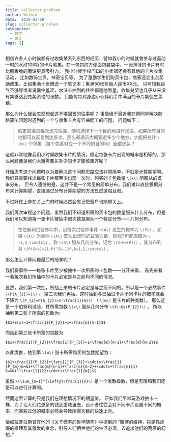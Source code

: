 ```yaml
---
title: collector problem
author: Weibin
date: '2019-03-09'
slug: collector-problem
categories:
  - 数学
  - 统计
tags: []
---
```


相信许多人小时候都有过收集某系列东西的经历，譬如我小的时候就曾参与过轰动一时的水浒108将的卡片收集。在一包包的方便面包装袋中，一张薄薄的卡片有时比那香脆的面饼更具吸引力。
我小时候学校门口的小卖部还会有其他的卡片收集活动，
比如数码宝贝，神奇宝贝等。
为了激励学生们购买卡包，商家还会出台奖励政策，比如集满十张赠送一个笔记本；集满50张奖励人民币XX元。
只可惜我运气不够好或者说囊中羞涩，水浒卡抽到的往往都是地煞星，收集兑奖也几乎从来没有集够达到兑奖资格的张数。
只能每每对身边小伙伴们手中满当的卡片集徒生羡慕。

那么为什么我会忽然想起这不堪回首的往事呢？
事情缘于最近我在帮同学解决邮路算法问题时遇到的一个与收集卡片有异曲同工的问题。
问题如下：

>假定邮递员每次送完快递，随机选择下一个目的地进行送递，如果所有目的地都可以反复到达多次。那么邮递员大概要走多少个地方，才能把总计 `\(m\)` 个包裹（每个包裹对应一个不同的目的地）全部送达？

这就非常地像我们小时候收集卡片的情况，假定每张卡片出现的概率是相等的，那么问题便是我们大概需要买多少包卡才能收集齐呢？

开始思考这个问题时以为要解决这个问题思路应该非常简单，不就是计算期望嘛。
我们只需要找出每张卡片都至少出现一次时，购买的卡包数量 `\(x\)` 所服从的概率分布。
但令人遗憾的是，这并不是一个常见的简单分布，我们难以直接根据分布来计算期望，直接通过分布计算期望的方法显然道阻且艰。

不过好在上帝在关上门的时候必然会忘记把窗户也顺带关上。

我们再次审视这个问题，虽然我们不知道所需购买卡包的数量服从什么分布，但是我们可以知道每一张卡片被抽中的次数是服从一个特定分布——几何分布。

>在伯努利试验序列中，记每次试验中事件 `\(A\)` 发生的概率为 `\(P\)` ，如果 `\(X\)` 为事件 `\(A\)` 首次出现时的试验次数，则$X$的可能取值为 `\(1,2,\cdots\)` ，称 `\(X\)` 服从几何分布，记为 `\(X~Ge(P)\)` ，其分布列为 `\(P(X=k)=(1-P)^{k-1}P,k=1,2,\cdots\)` 。 

那么怎么计算问题最后的结果呢？

我们将事件——每张卡片至少被抽中一次所需的卡包数——分开来看。
首先来看一看每次我们所抽中的卡片必定是与之前均不同的情况。

显然，我们第一次抽，所抽上来的卡片必定是与之前不同的，所以是一个必然事件 `\(P(A_{1})=1\)` 。
第二次我们再抽，这时抽到与已抽过卡片不同卡片的概率就会下降为 
`\(P_{2}=P(A_{2})=1-\frac{1}{m}\)` （ `\(m\)` 是卡片的种类数）。
那么这是一个伯努利试验，其所需包数 `\(x\)` 服从几何分布 `\(X\~Ge(P_{2})\)` 。
所以抽到第二张卡所需的包数为:

`$$1+E(x)=1+\frac{1}{P_{2}}=1+\frac{m}{m-1}$$`

而抽到第三张卡所需的包数为

`$$1+\frac{1}{P_{2}}+\frac{1}{P_{3}}=1+\frac{m}{m-1}+\frac{m}{m-2}$$`

以此类推，抽到第 `\(m\)` 张卡所需购买的包数期望为：

`$$1+\frac{1}{P_{2}}+\farc{1}{P_{3}}+\cdots+\frac{1}{P_{m}}&=&1+\frac{m}{m-1}+\farc{m}{m-2}+\cdots+\frac{m}{1}
&=&m(1+\frac{1}{2}+\cdots+\frac{1}{m})$$`

虽然 `\(\sum_{n=1}^{\infty}\frac{1}{n}\)` 是一个发散级数，但是有限和我们还是可以进行计算的。

然而这里计算的只是我们在理想情况下的期望值。
正如我们平常玩游戏抽卡一样，为了让人们花更多的钱到游戏里去，设计者往往会对不同卡片设置不同的概率，而某些过低的概率必然会导致所需次数的快速上升。

恰如拉普拉斯曾在他的《关于概率的哲学随笔》中提到的
“赌博的维持，只是靠虚假的推理及其激发的贪念，引导人们牺牲他们的生活必须，去追求他们的荒唐的幻想。”
